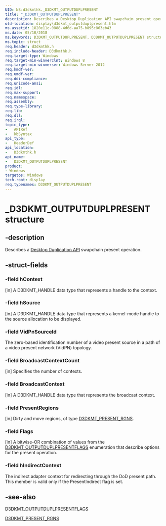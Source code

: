 ```yaml
---
UID: NS:d3dkmthk._D3DKMT_OUTPUTDUPLPRESENT
title: "_D3DKMT_OUTPUTDUPLPRESENT"
description: Describes a Desktop Duplication API swapchain present operation.
old-location: display\d3dkmt_outputduplpresent.htm
ms.assetid: 1820e11c-0888-4d6d-aa75-b895c863eb43
ms.date: 05/10/2018
ms.keywords: D3DKMT_OUTPUTDUPLPRESENT, D3DKMT_OUTPUTDUPLPRESENT structure [Display Devices], _D3DKMT_OUTPUTDUPLPRESENT, d3dkmthk/D3DKMT_OUTPUTDUPLPRESENT, display.d3dkmt_outputduplpresent
ms.topic: struct
req.header: d3dkmthk.h
req.include-header: D3dkmthk.h
req.target-type: Windows
req.target-min-winverclnt: Windows 8
req.target-min-winversvr: Windows Server 2012
req.kmdf-ver: 
req.umdf-ver: 
req.ddi-compliance: 
req.unicode-ansi: 
req.idl: 
req.max-support: 
req.namespace: 
req.assembly: 
req.type-library: 
req.lib: 
req.dll: 
req.irql: 
topic_type:
-	APIRef
-	kbSyntax
api_type:
-	HeaderDef
api_location:
-	D3dkmthk.h
api_name:
-	D3DKMT_OUTPUTDUPLPRESENT
product:
- Windows
targetos: Windows
tech.root: display
req.typenames: D3DKMT_OUTPUTDUPLPRESENT
---
```


# _D3DKMT_OUTPUTDUPLPRESENT structure


## -description


Describes a <a href="https://msdn.microsoft.com/523FBFAD-5D78-4EE3-A3B7-8FD5BA39DC46">Desktop Duplication API</a> swapchain present operation.


## -struct-fields




### -field hContext

[in] A D3DKMT_HANDLE data type that represents a handle to the context.


### -field hSource

[in] A D3DKMT_HANDLE data type that represents a kernel-mode handle to the source allocation to be displayed.


### -field VidPnSourceId

The zero-based identification number of a video present source in a path of a video present network (VidPN) topology.


### -field BroadcastContextCount

[in] Specifies the number of contexts.


### -field BroadcastContext

[in] A D3DKMT_HANDLE data type that represents the broadcast context.


### -field PresentRegions

[in] Dirty and move regions, of type <a href="https://msdn.microsoft.com/library/windows/hardware/hh406550">D3DKMT_PRESENT_RGNS</a>.


### -field Flags

[in] A bitwise-OR combination of values from the <a href="https://msdn.microsoft.com/library/windows/hardware/hh406511">D3DKMT_OUTPUTDUPLPRESENTFLAGS</a> enumeration that describe options for the present operation.


### -field hIndirectContext

The indirect adapter context for redirecting through the DoD present path. This member is valid only if the PresentIndirect flag is set.




## -see-also




<a href="https://msdn.microsoft.com/library/windows/hardware/hh406511">D3DKMT_OUTPUTDUPLPRESENTFLAGS</a>



<a href="https://msdn.microsoft.com/library/windows/hardware/hh406550">D3DKMT_PRESENT_RGNS</a>
 

 

